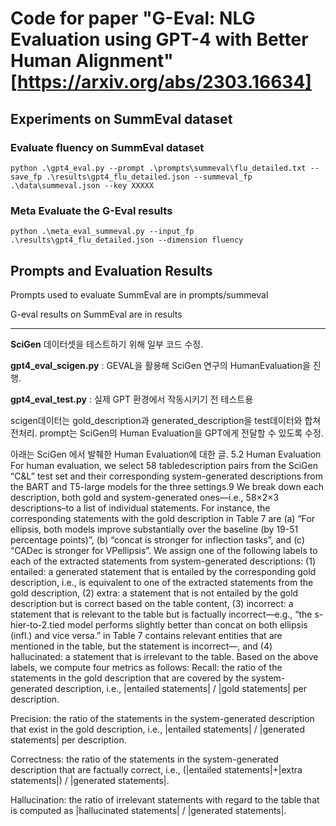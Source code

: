 # Code for paper "G-Eval: NLG Evaluation using GPT-4 with Better Human Alignment" [https://arxiv.org/abs/2303.16634]

## Experiments on SummEval dataset
### Evaluate fluency on SummEval dataset
```python .\gpt4_eval.py --prompt .\prompts\summeval\flu_detailed.txt --save_fp .\results\gpt4_flu_detailed.json --summeval_fp .\data\summeval.json --key XXXXX```

### Meta Evaluate the G-Eval results

```python .\meta_eval_summeval.py --input_fp .\results\gpt4_flu_detailed.json --dimension fluency```

## Prompts and Evaluation Results

Prompts used to evaluate SummEval are in prompts/summeval

G-eval results on SummEval are in results

---

**SciGen** 데이터셋을 테스트하기 위해 일부 코드 수정.

**gpt4_eval_scigen.py** : GEVAL을 활용해 SciGen 연구의 HumanEvaluation을 진행.

**gpt4_eval_test.py** : 실제 GPT 환경에서 작동시키기 전 테스트용

scigen데이터는 gold_description과 generated_description을 test데이터와 합쳐 전처리.
prompt는 SciGen의 Human Evaluation을 GPT에게 전달할 수 있도록 수정.

아래는 SciGen 에서 발췌한 Human Evaluation에 대한 글.
5.2 Human Evaluation
For human evaluation, we select 58 tabledescription pairs from the SciGen “C&L” test set and their corresponding system-generated descriptions from the BART and T5-large models for the three settings.9 We break down each description, both gold and system-generated ones—i.e., 58×2×3 descriptions–to a list of individual statements. For instance, the corresponding statements
with the gold description in Table 7 are (a) “For ellipsis, both models improve substantially over the baseline (by 19-51 percentage points)”, (b) “concat is stronger for inflection tasks”, and (c) “CADec is stronger for VPellipsis”.
We assign one of the following labels to each of the extracted statements from system-generated descriptions: 
(1) entailed: a generated statement that is entailed by the corresponding gold description, i.e., is equivalent to one of the extracted statements from the gold description, 
(2) extra: a statement that is not entailed by the gold description but is correct based on the table content, 
(3) incorrect: a statement that is relevant to the table but is factually incorrect—e.g., “the s-hier-to-2.tied model performs slightly better than concat on both ellipsis (infl.) and vice versa.” in Table 7 contains relevant entities that are mentioned in the table, but the statement is incorrect—, and 
(4) hallucinated: a statement that is irrelevant to the table.
Based on the above labels, we compute four metrics as follows:
Recall: the ratio of the statements in the gold description that are covered by the system-generated
description, i.e., |entailed statements| / |gold statements| per description.

Precision: the ratio of the statements in the system-generated description that exist in the gold
description, i.e., |entailed statements| / |generated statements| per description.

Correctness: the ratio of the statements in the
system-generated description that are factually correct, i.e., (|entailed statements|+|extra statements|) / |generated statements|.

Hallucination: the ratio of irrelevant statements with regard to the table that is computed as
|hallucinated statements| / |generated statements|.
